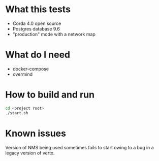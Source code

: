 # What this tests

* Corda 4.0 open source
* Postgres database 9.6
* "production" mode with a network map

# What do I need

* docker-compose
* overmind

# How to build and run

```bash
cd <project root>
./start.sh
```

# Known issues

Version of NMS being used sometimes fails to start owing to a bug in a legacy version of vertx.